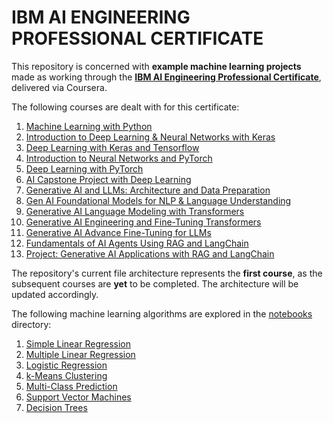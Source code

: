 # IBM AI ENGINEERING PROFESSIONAL CERTIFICATE

This repository is concerned with <strong>example machine learning projects</strong> made as working through the <a href='https://www.coursera.org/professional-certificates/ai-engineer'><strong>IBM AI Engineering Professional Certificate</strong></a>, delivered via Coursera.

The following courses are dealt with for this certificate:

<ol>
<li> <a href='https://www.coursera.org/learn/machine-learning-with-python?specialization=ai-engineer'>Machine Learning with Python</a>
<li> <a href='https://www.coursera.org/learn/introduction-to-deep-learning-with-keras?specialization=ai-engineer'>Introduction to Deep Learning & Neural Networks with Keras</a>
<li> <a href='https://www.coursera.org/learn/building-deep-learning-models-with-tensorflow?specialization=ai-engineer'>Deep Learning with Keras and Tensorflow</a>
<li> <a href='https://www.coursera.org/learn/deep-neural-networks-with-pytorch?specialization=ai-engineer'>Introduction to Neural Networks and PyTorch</a>
<li> <a href='https://www.coursera.org/learn/advanced-deep-learning-with-pytorch?specialization=ai-engineer'>Deep Learning with PyTorch</a>
<li> <a href='https://www.coursera.org/learn/ai-deep-learning-capstone?specialization=ai-engineer'>AI Capstone Project with Deep Learning</a>
<li> <a href='https://www.coursera.org/learn/generative-ai-llm-architecture-data-preparation?specialization=ai-engineer'>Generative AI and LLMs: Architecture and Data Preparation</a>
<li> <a href='https://www.coursera.org/learn/gen-ai-foundational-models-for-nlp-and-language-understanding?specialization=ai-engineer'>Gen AI Foundational Models for NLP & Language Understanding</a>
<li> <a href='https://www.coursera.org/learn/generative-ai-language-modeling-with-transformers?specialization=ai-engineer'>Generative AI Language Modeling with Transformers</a>
<li> <a href='https://www.coursera.org/learn/generative-ai-engineering-and-fine-tuning-transformers?specialization=ai-engineer'>Generative AI Engineering and Fine-Tuning Transformers</a>
<li> <a href='https://www.coursera.org/learn/generative-ai-advanced-fine-tuning-for-llms?specialization=ai-engineer'>Generative AI Advance Fine-Tuning for LLMs</a>
<li> <a href='https://www.coursera.org/learn/fundamentals-of-ai-agents-using-rag-and-langchain?specialization=ai-engineer'>Fundamentals of AI Agents Using RAG and LangChain</a>
<li> <a href='https://www.coursera.org/learn/project-generative-ai-applications-with-rag-and-langchain?specialization=ai-engineer'>Project: Generative AI Applications with RAG and LangChain</a>
</ol>

The repository's current file architecture represents the <strong>first course</strong>, as the subsequent courses are <strong>yet</strong> to be completed. The architecture will be updated accordingly.

The following machine learning algorithms are explored in the <a href='./notebooks/'>notebooks</a> directory:

<ol>
<li> <a href='/notebooks/regression/linear_regression/simple_linear_regression'>Simple Linear Regression</a>
<li> <a href='/notebooks/regression/linear_regression/multiple_linear_regression'>Multiple Linear Regression</a>
<li> <a href='/notebooks/regression/logistic_regression'>Logistic Regression</a>
<li> <a href='/notebooks/clustering'>k-Means Clustering</a>
<li> <a href='/notebooks/classification/multi_class_pred'>Multi-Class Prediction</a>
<li> <a href='/notebooks/classification/linear_classification/supp_vec_mach'>Support Vector Machines</a>
<li> <a href='/notebooks/classification/decision_trees'>Decision Trees</a>
</ol>